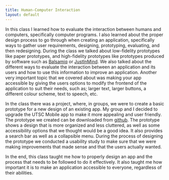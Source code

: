 ```yaml
---
title: Human-Computer Interaction
layout: default
---
```


<p class="col-md-10 col-md-offset-1">In this class I learned how to evaluate the interaction between humans and computers, specifically computer programs. I also learned about the proper design process to go through when creating an application, specifically ways to gather user requirements, designing, prototyping, evaluating, and then redesigning. During the class we talked about low-fidelity prototypes like paper prototypes, and high-fidelity prototypes like prototypes produced by software such as <a href="https://balsamiq.com/">Balsamiq</a> or <a href="https://www.justinmind.com/">JustInMind</a>. We also talked about the different ways to evaluate the interaction between an application and its users and how to use this information to improve an application. Another very important topic that we covered about was making your app accessible by giving the users options to modify the frontend of the application to suit their needs, such as; larger text, larger buttons, a different colour scheme, text to speech, etc.</p>

<p class="col-md-10 col-md-offset-1">In the class there was a project, where, in groups, we were to create a basic prototype for a new design of an existing app. My group and I decided to upgrade the UTSC Mobile app to make it more appealing and user friendly. The prototype we created can be downloaded from <a href="https://github.com/joshuagreenslade/C10BravoTeam">github</a>. The prototype shows a design that is more organized and less cluttered, as well as some accessibility options that we thought would be a good idea. It also provides a search bar as well as a collapsible menu. During the process of designing the prototype we conducted a usability study to make sure that we were making improvements that made sense and that the users actually wanted.</p>

<p class="col-md-10 col-md-offset-1">In the end, this class taught me how to properly design an app and the process that needs to be followed to do it effectively. It also taught me how important it is to make an application accessible to everyone, regardless of their abilities.</p>